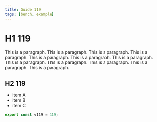 ```yaml
---
title: Guide 119
tags: [bench, example]
---
```


# H1 119

This is a paragraph. This is a paragraph. This is a paragraph. This is a paragraph. This is a paragraph. This is a paragraph. This is a paragraph. This is a paragraph. This is a paragraph. This is a paragraph. This is a paragraph. This is a paragraph. 

## H2 119

- item A
- item B
- item C

```ts
export const v119 = 119;
```